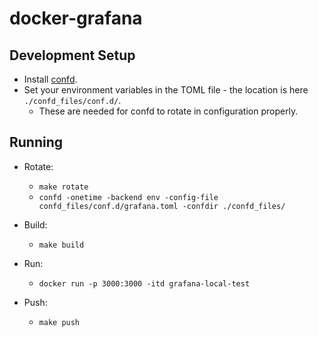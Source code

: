 # docker-grafana

## Development Setup
* Install [confd](https://github.com/kelseyhightower/confd/blob/master/docs/installation.md).
* Set your environment variables in the TOML file - the location is here `./confd_files/conf.d/`.
  - These are needed for confd to rotate in configuration properly.

## Running

* Rotate:
  * `make rotate`
  * `confd -onetime -backend env -config-file confd_files/conf.d/grafana.toml -confdir ./confd_files/`

* Build:
  * `make build`

* Run:
  * `docker run -p 3000:3000 -itd grafana-local-test`

* Push:
  * `make push`

